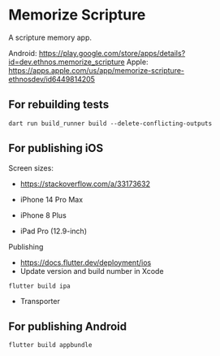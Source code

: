 # Memorize Scripture

A scripture memory app.

Android: https://play.google.com/store/apps/details?id=dev.ethnos.memorize_scripture
Apple: https://apps.apple.com/us/app/memorize-scripture-ethnosdev/id6449814205

## For rebuilding tests

```
dart run build_runner build --delete-conflicting-outputs
```

## For publishing iOS

Screen sizes:

- https://stackoverflow.com/a/33173632

- iPhone 14 Pro Max
- iPhone 8 Plus
- iPad Pro (12.9-inch) 

Publishing

- https://docs.flutter.dev/deployment/ios
- Update version and build number in Xcode

```
flutter build ipa
```

- Transporter

## For publishing Android

```
flutter build appbundle
```